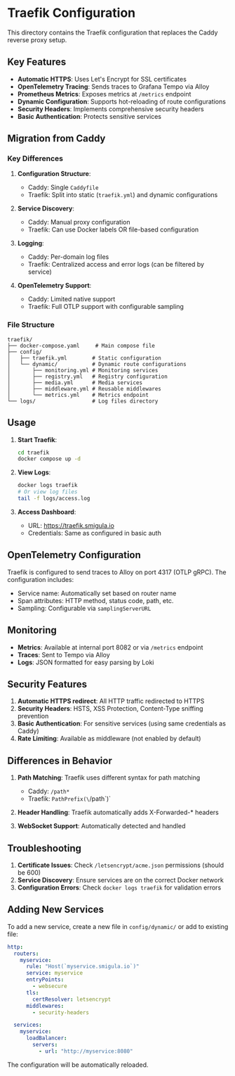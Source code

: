 # Traefik Configuration

This directory contains the Traefik configuration that replaces the Caddy reverse proxy setup.

## Key Features

- **Automatic HTTPS**: Uses Let's Encrypt for SSL certificates
- **OpenTelemetry Tracing**: Sends traces to Grafana Tempo via Alloy
- **Prometheus Metrics**: Exposes metrics at `/metrics` endpoint
- **Dynamic Configuration**: Supports hot-reloading of route configurations
- **Security Headers**: Implements comprehensive security headers
- **Basic Authentication**: Protects sensitive services

## Migration from Caddy

### Key Differences

1. **Configuration Structure**:

   - Caddy: Single `Caddyfile`
   - Traefik: Split into static (`traefik.yml`) and dynamic configurations

1. **Service Discovery**:

   - Caddy: Manual proxy configuration
   - Traefik: Can use Docker labels OR file-based configuration

1. **Logging**:

   - Caddy: Per-domain log files
   - Traefik: Centralized access and error logs (can be filtered by service)

1. **OpenTelemetry Support**:

   - Caddy: Limited native support
   - Traefik: Full OTLP support with configurable sampling

### File Structure

```
traefik/
├── docker-compose.yaml     # Main compose file
├── config/
│   ├── traefik.yml        # Static configuration
│   └── dynamic/           # Dynamic route configurations
│       ├── monitoring.yml # Monitoring services
│       ├── registry.yml   # Registry configuration
│       ├── media.yml      # Media services
│       ├── middleware.yml # Reusable middlewares
│       └── metrics.yml    # Metrics endpoint
└── logs/                  # Log files directory
```

## Usage

1. **Start Traefik**:

   ```bash
   cd traefik
   docker compose up -d
   ```

1. **View Logs**:

   ```bash
   docker logs traefik
   # Or view log files
   tail -f logs/access.log
   ```

1. **Access Dashboard**:

   - URL: https://traefik.smigula.io
   - Credentials: Same as configured in basic auth

## OpenTelemetry Configuration

Traefik is configured to send traces to Alloy on port 4317 (OTLP gRPC). The configuration includes:

- Service name: Automatically set based on router name
- Span attributes: HTTP method, status code, path, etc.
- Sampling: Configurable via `samplingServerURL`

## Monitoring

- **Metrics**: Available at internal port 8082 or via `/metrics` endpoint
- **Traces**: Sent to Tempo via Alloy
- **Logs**: JSON formatted for easy parsing by Loki

## Security Features

1. **Automatic HTTPS redirect**: All HTTP traffic redirected to HTTPS
1. **Security Headers**: HSTS, XSS Protection, Content-Type sniffing prevention
1. **Basic Authentication**: For sensitive services (using same credentials as Caddy)
1. **Rate Limiting**: Available as middleware (not enabled by default)

## Differences in Behavior

1. **Path Matching**: Traefik uses different syntax for path matching

   - Caddy: `/path*`
   - Traefik: `PathPrefix(\`/path\`)\`

1. **Header Handling**: Traefik automatically adds X-Forwarded-\* headers

1. **WebSocket Support**: Automatically detected and handled

## Troubleshooting

1. **Certificate Issues**: Check `/letsencrypt/acme.json` permissions (should be 600)
1. **Service Discovery**: Ensure services are on the correct Docker network
1. **Configuration Errors**: Check `docker logs traefik` for validation errors

## Adding New Services

To add a new service, create a new file in `config/dynamic/` or add to existing file:

```yaml
http:
  routers:
    myservice:
      rule: "Host(`myservice.smigula.io`)"
      service: myservice
      entryPoints:
        - websecure
      tls:
        certResolver: letsencrypt
      middlewares:
        - security-headers

  services:
    myservice:
      loadBalancer:
        servers:
          - url: "http://myservice:8080"
```

The configuration will be automatically reloaded.
